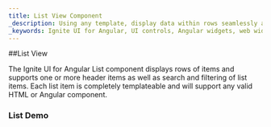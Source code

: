 ```yaml
---
title: List View Component
_description: Using any template, display data within rows seamlessly and intuitively through a native Angular framework with Ignite UI for Angular List View component.
_keywords: Ignite UI for Angular, UI controls, Angular widgets, web widgets, UI widgets, Angular, Native Angular Components Suite, Native Angular Controls, Native Angular Components Library, Angular List View components, Angular List View controls
---
```


##List View
<p class="highlight">The Ignite UI for Angular List component displays rows of items and supports one or more header items as well as search and filtering of list items. Each list item is completely templateable and will support any valid HTML or Angular component. </p>
<div class="divider"></div>

### List Demo
<div class="sample-container" style="height: 760px">
<iframe src='https://{environment:host}/angular-demos/list' width="100%" height="100%" seamless frameBorder="0"></inframe>
</div>
<div class="divider--half"></div>

###Usage
```html
<igx-list>
    <igx-list-header>Header 1</igx-list-header>
    <igx-list-item>Item 1</igx-list-item>
    <igx-list-item>Item 2</igx-list-item>
    <igx-list-item>Item 3</igx-list-item>
    <igx-list-header>Header 2</igx-list-header>
    <igx-list-item>Item 4</igx-list-item>
    <igx-list-item>Item 5</igx-list-item>
    <igx-list-item>Item 6</igx-list-item>
</igx-list>
```

The child components of the IgxList are:

- *Igx-List-Header* - represents list header - non-interactable list item whose role is to label, describe and unify the next list items, composed below it
- *Igx-List-Item* - represents list item

Both: item and header, implement `IListChild`.
The list provides three arrays:

- one that contains all the children: items and headers,
- only items,
- only headers.

#### List Properties
- `children` - Array of all `IListChild` components: items and headers
- `items` - Array of items in the list
- `headers` - Array of headers in the list
- `allowLeftPanning` - Determines whether the left panning of an item is allowed
- `allowRightPanning` - Determines whether the right panning on an item is allowed

#### Methods
- `addChild` - Add `IListChild` component to children array and to the respective specific array
- `removeChild` - Remove `IListChild` component from children array and from the respective specific array

#### Events
- `onPanStateChange` - Triggered when pan gesture is executed on list item
- `onLeftPan` - Triggered when left pan gesture is executed on list item
- `onRightPan` - Triggered when right pan gesture is executed on list item
<div class="divider--half"></div>

###List Header
_Child component of Igx-List, which represents a single non-interactable `item` that is used as a header of the following items. The header implements `IListChild` interface._

#### Header Properties
- `index` - The index of header in children array
<div class="divider--half"></div>

###List Item
_Child component of Igx-List, which represents a single interactable item. Its content can be text or any other HTML content. The item implements `IListChild` interface._

#### Item Properties
- `index` - The index of item in children array
- `hidden` - Determines whether the item should be displayed
- `panState` - Gets the item's pan state
- `options` - Defines the options of the particular list item that will be displayed on item swipe (pan)
<div class="divider--half"></div>
